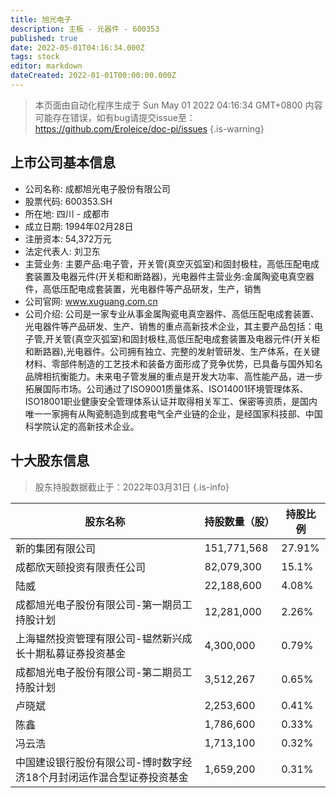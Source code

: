 ```yaml
---
title: 旭光电子
description: 主板 - 元器件 - 600353
published: true
date: 2022-05-01T04:16:34.000Z
tags: stock
editor: markdown
dateCreated: 2022-01-01T00:00:00.000Z
---
```


> 本页面由自动化程序生成于 Sun May 01 2022 04:16:34 GMT+0800
> 内容可能存在错误，如有bug请提交issue至：https://github.com/Eroleice/doc-pi/issues
{.is-warning}

## 上市公司基本信息
- 公司名称: 成都旭光电子股份有限公司
- 股票代码: 600353.SH
- 所在地: 四川 - 成都市
- 成立日期: 1994年02月28日
- 注册资本: 54,372万元
- 法定代表人: 刘卫东
- 主营业务: 主要产品:电子管，开关管(真空灭弧室)和固封极柱，高低压配电成套装置及电器元件(开关柜和断路器)，光电器件主营业务:金属陶瓷电真空器件，高低压配电成套装置，光电器件等产品研发，生产，销售
- 公司官网: www.xuguang.com.cn
- 公司介绍: 公司是一家专业从事金属陶瓷电真空器件、高低压配电成套装置、光电器件等产品研发、生产、销售的重点高新技术企业，其主要产品包括：电子管,开关管(真空灭弧室)和固封极柱,高低压配电成套装置及电器元件(开关柜和断路器),光电器件。公司拥有独立、完整的发射管研发、生产体系，在关键材料、零部件制造的工艺技术和装备方面形成了竞争优势，已具备与国外知名品牌相抗衡能力。未来电子管发展的重点是开发大功率、高性能产品，进一步拓展国际市场。公司通过了ISO9001质量体系、ISO14001环境管理体系、ISO18001职业健康安全管理体系认证并取得相关军工、保密等资质，是国内唯一一家拥有从陶瓷制造到成套电气全产业链的企业，是经国家科技部、中国科学院认定的高新技术企业。


## 十大股东信息
> 股东持股数据截止于：2022年03月31日
{.is-info}

| 股东名称 | 持股数量（股） | 持股比例 |
| --- | --- | --- |
| 新的集团有限公司 | 151,771,568 | 27.91% |
| 成都欣天颐投资有限责任公司 | 82,079,300 | 15.1% |
| 陆威 | 22,188,600 | 4.08% |
| 成都旭光电子股份有限公司-第一期员工持股计划 | 12,281,000 | 2.26% |
| 上海韫然投资管理有限公司-韫然新兴成长十期私募证券投资基金 | 4,300,000 | 0.79% |
| 成都旭光电子股份有限公司-第二期员工持股计划 | 3,512,267 | 0.65% |
| 卢晓斌 | 2,253,600 | 0.41% |
| 陈鑫 | 1,786,600 | 0.33% |
| 冯云浩 | 1,713,100 | 0.32% |
| 中国建设银行股份有限公司-博时数字经济18个月封闭运作混合型证券投资基金 | 1,659,200 | 0.31% |




